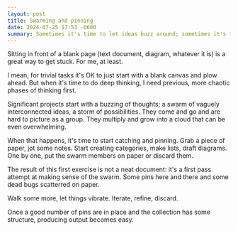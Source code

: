 ```yaml
---
layout: post
title: Swarming and pinning
date: 2024-07-25 17:53 -0600
summary: Sometimes it's time to let ideas buzz around; sometimes it's time to catch them and organize them.
---
```


Sitting in front of a blank page (text document, diagram, whatever it is) is a great way to get stuck. For me, at least.

I mean, for trivial tasks it's OK to just start with a blank canvas and plow ahead. But when it's time to do deep thinking, I need previous, more chaotic phases of thinking first.

Significant projects start with a buzzing of thoughts; a swarm of vaguely interconnected ideas, a storm of possibilities. They come and go and are hard to picture as a group. They multiply and grow into a cloud that can be even overwhelming.

When that happens, it's time to start catching and pinning. Grab a piece of paper, jot some notes. Start creating categories, make lists, draft diagrams. One by one, put the swarm members on paper or discard them.

The result of this first exercise is not a neat document: it's a first pass attempt at making sense of the swarm. Some pins here and there and some dead bugs scatterred on paper.

Walk some more, let things vibrate. Iterate, refine, discard.

Once a good number of pins are in place and the collection has some structure, producing output becomes easy.
